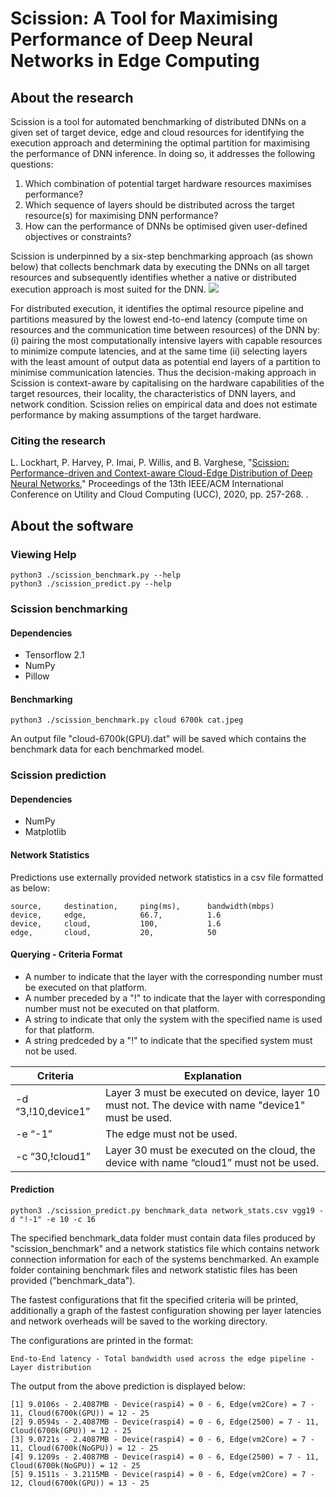 # Scission: A Tool for Maximising Performance of Deep Neural Networks in Edge Computing 

## About the research
Scission is a tool for automated benchmarking of distributed DNNs on a given set of target device, edge and cloud resources for identifying the execution approach and determining the optimal partition for maximising the performance of DNN inference. In doing so, it addresses the following questions:

1. Which combination of potential target hardware resources maximises performance?
2. Which sequence of layers should be distributed across the target resource(s) for maximising DNN performance?
3. How can the performance of DNNs be optimised given user-defined objectives or constraints?

Scission is underpinned by a six-step benchmarking approach (as shown below) that collects benchmark data by executing the DNNs on all target resources and subsequently identifies whether a native or distributed execution approach is most suited for the DNN. 
![](readme-assets/scission-methodology.png)

For distributed execution, it identifies the optimal resource pipeline and partitions measured by the lowest end-to-end latency (compute time on resources and the communication time between resources) of the DNN by: (i) pairing the most computationally intensive layers with capable resources to minimize compute latencies, and at the same time (ii) selecting layers with the least amount of output data as potential end layers of a partition to minimise communication latencies. Thus the decision-making approach in Scission is context-aware by capitalising on the hardware capabilities of the target resources, their locality, the characteristics of DNN layers, and network condition. Scission relies on empirical data and does not estimate performance by making assumptions of the target hardware.

### Citing the research
L. Lockhart, P. Harvey, P. Imai, P. Willis, and B. Varghese, "[Scission: Performance-driven and Context-aware Cloud-Edge Distribution of Deep Neural Networks](https://arxiv.org/pdf/2008.03523.pdf)," Proceedings of the 13th IEEE/ACM International Conference on Utility and Cloud Computing (UCC), 2020, pp. 257-268. . 

## About the software

### Viewing Help
```python3 ./scission_benchmark.py --help```  
```python3 ./scission_predict.py --help```

### Scission benchmarking

#### Dependencies
* Tensorflow 2.1
* NumPy
* Pillow

#### Benchmarking

```python3 ./scission_benchmark.py cloud 6700k cat.jpeg```

An output file "cloud-6700k(GPU).dat" will be saved which contains the benchmark data for each benchmarked model.

### Scission prediction

#### Dependencies
* NumPy
* Matplotlib

#### Network Statistics 

Predictions use externally provided network statistics in a csv file formatted as below:

```
source,     destination,     ping(ms),      bandwidth(mbps)
device,     edge,            66.7,          1.6
device,     cloud,           100,           1.6
edge,       cloud,           20,            50
```

#### Querying - Criteria Format

* A number to indicate that the layer with the corresponding number must be executed on that platform.
* A number preceded by a "!" to indicate that the layer with corresponding number must not be executed on that platform.
* A string to indicate that only the system with the specified name is used for that platform.
* A string predceded by a "!" to indicate that the specified system must not be used. 

Criteria | Explanation 
-------- | ---------- 
-d “3,!10,device1” | Layer 3 must be executed on device, layer 10 must not. The device with name "device1" must be used.
-e “-1” | The edge must not be used.
-c “30,!cloud1” | Layer 30 must be executed on the cloud, the device with name “cloud1” must not be used.

#### Prediction

```python3 ./scission_predict.py benchmark_data network_stats.csv vgg19 -d "!-1" -e 10 -c 16```

The specified benchmark_data folder must contain data files produced by "scission_benchmark" and a network statistics file which contains network connection information for each of the systems benchmarked. An example folder containing benchmark files and network statistic files has been provided ("benchmark_data").

The fastest configurations that fit the specified criteria will be printed, additionally a graph of the fastest configuration showing per layer latencies and network overheads will be saved to the working directory.

The configurations are printed in the format: 
```
End-to-End latency - Total bandwidth used across the edge pipeline - Layer distribution
```

The output from the above prediction is displayed below:

```
[1] 9.0106s - 2.4087MB - Device(raspi4) = 0 - 6, Edge(vm2Core) = 7 - 11, Cloud(6700k(GPU)) = 12 - 25
[2] 9.0594s - 2.4087MB - Device(raspi4) = 0 - 6, Edge(2500) = 7 - 11, Cloud(6700k(GPU)) = 12 - 25
[3] 9.0721s - 2.4087MB - Device(raspi4) = 0 - 6, Edge(vm2Core) = 7 - 11, Cloud(6700k(NoGPU)) = 12 - 25
[4] 9.1209s - 2.4087MB - Device(raspi4) = 0 - 6, Edge(2500) = 7 - 11, Cloud(6700k(NoGPU)) = 12 - 25
[5] 9.1511s - 3.2115MB - Device(raspi4) = 0 - 6, Edge(vm2Core) = 7 - 12, Cloud(6700k(GPU)) = 13 - 25
```


